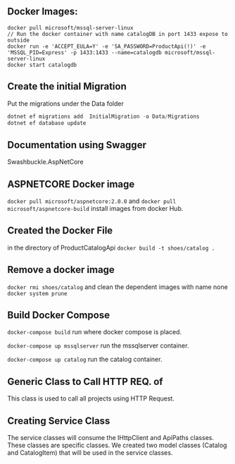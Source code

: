 ## Docker Images:
```docker
docker pull microsoft/mssql-server-linux
// Run the docker container with name catalogDB in port 1433 expose to outside
docker run -e 'ACCEPT_EULA=Y' -e 'SA_PASSWORD=ProductApi(!)' -e 'MSSQL_PID=Express' -p 1433:1433 --name=catalogdb microsoft/mssql-server-linux
docker start catalogdb
```

## Create the initial Migration
Put the migrations under the Data folder
```csharp
dotnet ef migrations add  InitialMigration -o Data/Migrations
dotnet ef database update
```

## Documentation using Swagger
Swashbuckle.AspNetCore

## ASPNETCORE Docker image
`docker pull microsoft/aspnetcore:2.0.0` and `docker pull microsoft/aspnetcore-build` install images from docker Hub.

## Created the Docker File
in the directory of ProductCatalogApi `docker build -t shoes/catalog .`

## Remove a docker image
`docker rmi shoes/catalog` and clean the dependent images with name none `docker system prune`

## Build Docker Compose
`docker-compose build` run where docker compose is placed.

`docker-compose up mssqlserver` run the mssqlserver container.

`docker-compose up catalog` run the catalog container.

## Generic Class to Call HTTP REQ. of
This class is used to call all projects using HTTP Request.

## Creating Service Class
The service classes will consume the IHttpClient and ApiPaths classes. These classes are specific classes.
We created two model classes (Catalog and CatalogItem) that will be used in the service classes.
